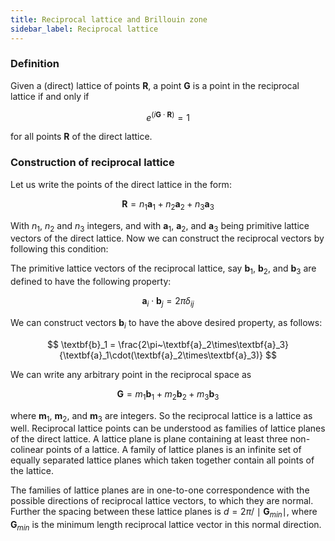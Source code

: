 ```yaml
---
title: Reciprocal lattice and Brillouin zone
sidebar_label: Reciprocal lattice
---
```


### Definition
Given a (direct) lattice of points $\textbf{R}$, a point $\textbf{G}$ is a point
in the reciprocal lattice if and only if

$$
e^{(i\textbf{G}\cdot\textbf{R})} = 1
$$

for all points $\textbf{R}$ of the direct lattice.

### Construction of reciprocal lattice
Let us write the points of the direct lattice in the form:

$$
\textbf{R} = n_1\textbf{a}_1 + n_2 \textbf{a}_2 + n_3\textbf{a}_3
$$

With $n_1$, $n_2$  and $n_3$  integers, and with $\textbf{a}_1$, $\textbf{a}_2$,
and $\textbf{a}_3$ being primitive lattice vectors of the direct lattice. Now we
can construct the reciprocal vectors by following this condition:

The primitive lattice vectors of the reciprocal lattice, say $\textbf{b}_1$,
$\textbf{b}_2$, and $\textbf{b}_3$ are defined to have the following property:

$$
\textbf{a}_i\cdot\textbf{b}_j = 2\pi\delta_{ij}
$$

We can construct vectors $\textbf{b}_i$ to have the above desired property, as
follows:

$$
\textbf{b}_1 = \frac{2\pi~\textbf{a}_2\times\textbf{a}_3}{\textbf{a}_1\cdot(\textbf{a}_2\times\textbf{a}_3)}
$$

We can write any arbitrary point in the reciprocal space as

$$
\textbf{G} = m_1\textbf{b}_1 + m_2\textbf{b}_2 + m_3\textbf{b}_3
$$

where $\textbf{m}_1$, $\textbf{m}_2$, and $\textbf{m}_3$ are integers. So the
reciprocal lattice is a lattice as well. Reciprocal lattice points can be
understood as families of lattice planes of the direct lattice. A lattice plane
is plane containing at least three non-colinear points of a lattice. A family of
lattice planes is an infinite set of equally separated lattice planes which
taken together contain all points of the lattice.

The families of lattice planes are in one-to-one correspondence with the
possible directions of reciprocal lattice vectors, to which they are normal.
Further the spacing between these lattice planes is
$d = 2\pi/\mid\textbf{G}_{min}\mid$, where $\textbf{G}_{min}$ is the minimum
length reciprocal lattice vector in this normal direction.
